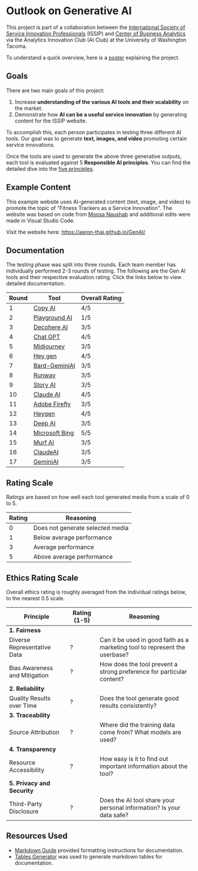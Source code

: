 # Outlook on Generative AI

This project is part of a collaboration between the [International Society of Service Innovation Professionals](https://www.issip.org) (ISSIP) and [Center of Business Analytics](https://www.tacoma.uw.edu/business/cba) via the Analytics Innovation Club (AI Club) at the University of Washington Tacoma.

To understand a quick overview, here is a [poster](https://github.com/MSBA-AICLUB/ISSIP/blob/main/ISSIP%20Poster.pdf) explaining the project. 

## Goals
There are two main goals of this project:
1. Increase **understanding of the various AI tools and their scalability** on the market.
2. Demonstrate how **AI can be a useful service innovation** by generating content for the ISSIP website.

To accomplish this, each person participates in testing three different AI tools. Our goal was to generate **text, images, and video** promoting certain service innovations. 

Once the tools are used to generate the above three generative outputs, each tool is evaluated against 5 **Responsible AI principles**. You can find the detailed dive into the [five principles](https://github.com/MSBA-AICLUB/ISSIP/blob/main/EVALUATION_PRINCIPLES.md).

## Example Content
This example website uses AI-generated content (text, image, and video) to promote the topic of "Fitness Trackers as a Service Innovation". The website was based on code from [Moosa Naushab](https://www.linkedin.com/in/moosan/) and additional edits were made in Visual Studio Code.

Visit the website here: https://aaron-thai.github.io/GenAI/

## Documentation
The testing phase was split into three rounds. Each team member has individually performed 2-3 rounds of testing. The following are the Gen AI tools and their respective evaluation rating. Click the links below to view detailed documentation. 

| Round | Tool                                                                             | Overall Rating |
|-------|----------------------------------------------------------------------------------|----------------|
| 1     |  [Copy AI](https://github.com/MSBA-AICLUB/ISSIP/blob/main/CopyAI.md)              | 4/5            |
| 2     |  [Playground AI](https://github.com/MSBA-AICLUB/ISSIP/blob/main/PlaygroundAI.md)  | 1/5            |
| 3     |  [Decohere AI](https://github.com/MSBA-AICLUB/ISSIP/blob/main/DecohereAI.md)      | 3/5            |
| 4     |  [Chat GPT](https://github.com/MSBA-AICLUB/ISSIP/blob/main/Revathi%20Chintapalli.md)      | 4/5            |
| 5     |  [Midjourney](https://github.com/MSBA-AICLUB/ISSIP/blob/main/Revathi%20Chintapalli.md)      | 3/5            |
| 6     |  [Hey gen](https://github.com/MSBA-AICLUB/ISSIP/blob/main/Revathi%20Chintapalli.md)      | 4/5            |
| 7     |  [Bard-GeminiAI](https://github.com/MSBA-AICLUB/ISSIP/blob/main/Moosa%20Nausab.md)      | 3/5            |
| 8     |  [Runway](https://github.com/MSBA-AICLUB/ISSIP/blob/main/Moosa%20Nausab.md)      | 3/5            |
| 9     |  [Story AI](https://github.com/MSBA-AICLUB/ISSIP/blob/main/Moosa%20Nausab.md)      | 3/5            |
| 10     |  [Claude AI](https://github.com/MSBA-AICLUB/ISSIP/blob/main/Kunsulyu%20Janabayeva.md)      | 4/5            |
| 11     |  [Adobe Firefly](https://github.com/MSBA-AICLUB/ISSIP/blob/main/Kunsulyu%20Janabayeva.md)      | 3/5            |
| 12    |  [Heygen](https://github.com/MSBA-AICLUB/ISSIP/blob/main/Kunsulyu%20Janabayeva.md)      | 4/5            |
| 13     |  [Deep AI](https://github.com/MSBA-AICLUB/ISSIP/blob/main/Jada%20Simpson.md)      | 3/5            |
| 14    |  [Microsoft Bing](https://github.com/MSBA-AICLUB/ISSIP/blob/main/Jada%20Simpson.md)      | 5/5            |
| 15     |  [Murf AI](https://github.com/MSBA-AICLUB/ISSIP/blob/main/Murf.AI.pdf)      | 3/5            |
| 16     |  [ClaudeAI](https://github.com/MSBA-AICLUB/ISSIP/blob/main/ClaudeAI_Lourdes.pdf)      | 3/5            |
| 17     |  [GeminiAI](https://github.com/MSBA-AICLUB/ISSIP/blob/main/Gemini_Lourdes.pdf)      | 3/5            |


## Rating Scale
Ratings are based on how well each tool generated media from a scale of 0 to 5. 

| Rating | Reasoning                        |
|--------|----------------------------------|
| 0      | Does not generate selected media |
| 1      | Below average performance        |
| 3      | Average performance              |
| 5      | Above average performance        |

## Ethics Rating Scale
Overall ethics rating is roughly averaged from the individual ratings below, to the nearest 0.5 scale.

| Principle                     | Rating (1-5) | Reasoning                                                                   |
|-------------------------------|--------------|-----------------------------------------------------------------------------|
| **1. Fairness**               |              |                                                                             |
| Diverse Representative Data   | ?            | Can it be used in good faith as a marketing tool to represent the userbase? |
| Bias Awareness and Mitigation | ?            | How does the tool prevent a strong preference for particular content?       |
| **2. Reliability**            |              |                                                                             |
| Quality Results over Time     | ?            | Does the tool generate good results consistently?                           |
| **3. Traceability**           |              |                                                                             |
| Source Attribution            | ?            | Where did the training data come from? What models are used?                |
| **4. Transparency**           |              |                                                                             |
| Resource Accessibility        | ?            | How easy is it to find out important information about the tool?            |
| **5. Privacy and Security**   |              |                                                                             |
| Third-Party Disclosure        | ?            | Does the AI tool share your personal information? Is your data safe?        |

## Resources Used
* [Markdown Guide](https://www.markdownguide.org/basic-syntax/) provided formatting instructions for documentation.
* [Tables Generator](https://www.tablesgenerator.com/markdown_tables) was used to generate markdown tables for documentation.
